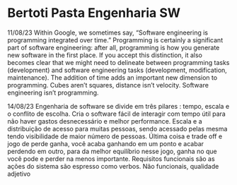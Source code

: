 # Bertoti Pasta Engenharia SW
11/08/23
Within Google, we sometimes say, “Software engineering is programming integrated over time.” Programming is certainly a significant part of software engineering: after all, programming is how you generate new software in the first place. If you accept this distinction, it also becomes clear that we might need to delineate between programming tasks (development) and software engineering tasks (development, modification, maintenance). The addition of time adds an important new dimension to programming. Cubes aren’t squares, distance isn’t velocity. Software engineering isn’t programming.

14/08/23
Engenharia de software se divide em três pilares : tempo, escala e o conflito de escolha.
Cria o software fácil de interagir com tempo útil para não haver gastos desnecessário e melhor performance.
Escala e a distribuição de acesso para muitas pessoas, sendo acessado pelas mesma tendo visibilidade de maior número de pessoas.
Última coisa e trade off e jogo de perde ganha, você acaba ganhando em um ponto e acabar perdendo em outro, para da melhor equilíbrio nesse jogo, ganha no que você pode e perder na menos importante.
Requisitos funcionais são as ações do sistema são espresso como verbos.
Não funcionais, qualidade adjetivo
